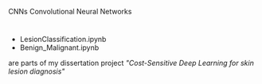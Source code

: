 CNNs 
Convolutional Neural Networks
#
- LesionClassification.ipynb
- Benign_Malignant.ipynb

are parts of my dissertation project *"Cost-Sensitive Deep Learning for skin lesion diagnosis"*
